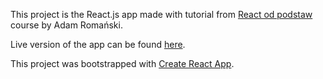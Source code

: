 
This project is the React.js app made with tutorial from [React od podstaw](https://eduweb.pl/programowanie-i-www/reactjs/react-od-podstaw/) course by Adam Romański.

Live version of the app can be found [here](https://tz-fn.github.io/react-course-helloroman/).

This project was bootstrapped with [Create React App](https://github.com/facebook/create-react-app).
